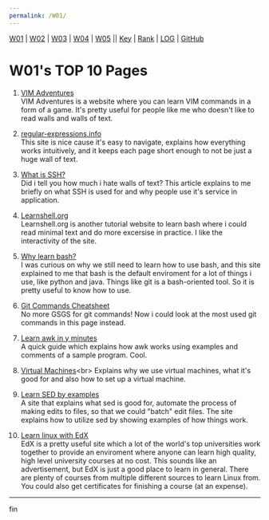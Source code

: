 ```yaml
---
permalink: /W01/
---
```


[W01](https://vandhya.github.io/os211/W01/) | [W02](https://vandhya.github.io/os211/W02/) | [W03](https://vandhya.github.io/os211/W03/) | 
[W04](https://vandhya.github.io/os211/W04/) | [W05](https://vandhya.github.io/os211/W05/) || 
[Key](https://vandhya.github.io/os211/TXT/mypubkey.txt) | [Rank](https://vandhya.github.io/os211/TXT/myrank.txt) | [LOG](https://vandhya.github.io/os211/TXT/mylog.txt) | 
[GitHub](https://github.com/vandhya/os211)

# W01's TOP 10 Pages

1. [VIM Adventures](https://vim-adventures.com/)<br>
VIM Adventures is a website where you can learn VIM commands in a form of a game. It's pretty useful for people like me who 
doesn't like to read walls and walls of text.

2. [regular-expressions.info](https://www.regular-expressions.info/)<br>
This site is nice cause it's easy to navigate, explains how everything works intuitively, and it keeps each page short
enough to not be just a huge wall of text.

3. [What is SSH?](https://www.ucl.ac.uk/isd/what-ssh-and-how-do-i-use-it)<br>
Did i tell you how much i hate walls of text? This article explains to me briefly on what SSH is used for and why people use
it's service in application.

4. [Learnshell.org](https://www.learnshell.org/)<br>
Learnshell.org is another tutorial website to learn bash where i could read minimal text and do more excersise in practice. I
like the interactivity of the site.

5. [Why learn bash?](https://command-line.net/why-learn-bash.html)<br>
I was curious on why we still need to learn how to use bash, and this site explained to me that bash is the default enviroment for a lot
of things i use, like python and java. Things like git is a bash-oriented tool. So it is pretty useful to know how to use. 

6. [Git Commands Cheatsheet](https://education.github.com/git-cheat-sheet-education.pdf)<br>
No more GSGS for git commands! Now i could look at the most used git commands in this page instead.

7. [Learn awk in y minutes](https://learnxinyminutes.com/docs/awk/)<br>
A quick guide which explains how awk works using examples and comments of a sample program. Cool.

8. [Virtual Machines](https://www.howtogeek.com/196060/beginner-geek-how-to-create-and-use-virtual-machines/#:~:text=Virtual%20machines%20allow%20you%20to,in%20a%20safe%2C%20sandboxed%20environment.)<br>
Explains why we use virtual machines, what it's good for and also how to set up a virtual machine.

9. [Learn SED by examples](https://www.funtoo.org/Sed_by_Example,_Part_1)<br>
A site that explains what sed is good for, automate the process of making edits to files, so that we could "batch" edit files.
The site explains how to utilize sed by showing examples of how things work. 

10. [Learn linux with EdX](https://www.edx.org/learn/linux)<br>
EdX is a pretty useful site which a lot of the world's top universities work together to provide an enviroment where anyone can learn
high quality, high level university courses at no cost. This sounds like an advertisement, but EdX is just a good place to learn in general.
There are plenty of courses from multiple different sources to learn Linux from. You could also get certificates for finishing a course (at an expense).

----
fin
